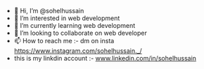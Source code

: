 - 👋 Hi, I’m @sohelhussain
- 👀 I’m interested in web development
- 🌱 I’m currently learning web development
- 💞️ I’m looking to collaborate on web developer
- 📫 How to reach me :- dm on insta https://www.instagram.com/sohelhussain._/
- this is my linkdin account :- www.linkedin.com/in/sohelhussain 

<!---
sohelhussain/sohelhussain is a ✨ special ✨ repository because its `README.md` (this file) appears on your GitHub profile.
You can click the Preview link to take a look at your changes.
--->
